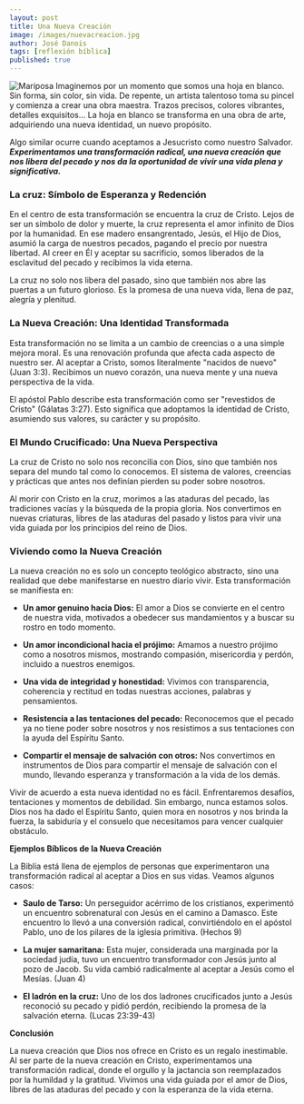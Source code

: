 ```yaml
---
layout: post
title: Una Nueva Creación
image: /images/nuevacreacion.jpg
author: José Danois
tags: [reflexión bíblica]
published: true
---
```

![Mariposa](/images/nuevacreacion.jpg)
Imaginemos por un momento que somos una hoja en blanco. Sin forma, sin color, sin vida. De repente, un artista talentoso toma su pincel y comienza a crear una obra maestra. Trazos precisos, colores vibrantes, detalles exquisitos... La hoja en blanco se transforma en una obra de arte, adquiriendo una nueva identidad, un nuevo propósito.

Algo similar ocurre cuando aceptamos a Jesucristo como nuestro Salvador. _**Experimentamos una transformación radical, una nueva creación que nos libera del pecado y nos da la oportunidad de vivir una vida plena y significativa.**_

### **La cruz: Símbolo de Esperanza y Redención**

En el centro de esta transformación se encuentra la cruz de Cristo. Lejos de ser un símbolo de dolor y muerte, la cruz representa el amor infinito de Dios por la humanidad. En ese madero ensangrentado, Jesús, el Hijo de Dios, asumió la carga de nuestros pecados, pagando el precio por nuestra libertad. Al creer en Él y aceptar su sacrificio, somos liberados de la esclavitud del pecado y recibimos la vida eterna.

La cruz no solo nos libera del pasado, sino que también nos abre las puertas a un futuro glorioso. Es la promesa de una nueva vida, llena de paz, alegría y plenitud.

### **La Nueva Creación: Una Identidad Transformada**

Esta transformación no se limita a un cambio de creencias o a una simple mejora moral. Es una renovación profunda que afecta cada aspecto de nuestro ser. Al aceptar a Cristo, somos literalmente "nacidos de nuevo" (Juan 3:3). Recibimos un nuevo corazón, una nueva mente y una nueva perspectiva de la vida.

El apóstol Pablo describe esta transformación como ser "revestidos de Cristo" (Gálatas 3:27). Esto significa que adoptamos la identidad de Cristo, asumiendo sus valores, su carácter y su propósito.

### **El Mundo Crucificado: Una Nueva Perspectiva**

La cruz de Cristo no solo nos reconcilia con Dios, sino que también nos separa del mundo tal como lo conocemos. El sistema de valores, creencias y prácticas que antes nos definían pierden su poder sobre nosotros.

Al morir con Cristo en la cruz, morimos a las ataduras del pecado, las tradiciones vacías y la búsqueda de la propia gloria. Nos convertimos en nuevas criaturas, libres de las ataduras del pasado y listos para vivir una vida guiada por los principios del reino de Dios.

### **Viviendo como la Nueva Creación**

La nueva creación no es solo un concepto teológico abstracto, sino una realidad que debe manifestarse en nuestro diario vivir. Esta transformación se manifiesta en:

-   **Un amor genuino hacia Dios:** El amor a Dios se convierte en el centro de nuestra vida, motivados a obedecer sus mandamientos y a buscar su rostro en todo momento.
    
-   **Un amor incondicional hacia el prójimo:** Amamos a nuestro prójimo como a nosotros mismos, mostrando compasión, misericordia y perdón, incluido a nuestros enemigos.
    
-   **Una vida de integridad y honestidad:** Vivimos con transparencia, coherencia y rectitud en todas nuestras acciones, palabras y pensamientos.
    
-   **Resistencia a las tentaciones del pecado:** Reconocemos que el pecado ya no tiene poder sobre nosotros y nos resistimos a sus tentaciones con la ayuda del Espíritu Santo.
    
-   **Compartir el mensaje de salvación con otros:** Nos convertimos en instrumentos de Dios para compartir el mensaje de salvación con el mundo, llevando esperanza y transformación a la vida de los demás.
    

Vivir de acuerdo a esta nueva identidad no es fácil. Enfrentaremos desafíos, tentaciones y momentos de debilidad. Sin embargo, nunca estamos solos. Dios nos ha dado el Espíritu Santo, quien mora en nosotros y nos brinda la fuerza, la sabiduría y el consuelo que necesitamos para vencer cualquier obstáculo.

**Ejemplos Bíblicos de la Nueva Creación**

La Biblia está llena de ejemplos de personas que experimentaron una transformación radical al aceptar a Dios en sus vidas. Veamos algunos casos:

-   **Saulo de Tarso:** Un perseguidor acérrimo de los cristianos, experimentó un encuentro sobrenatural con Jesús en el camino a Damasco. Este encuentro lo llevó a una conversión radical, convirtiéndolo en el apóstol Pablo, uno de los pilares de la iglesia primitiva. (Hechos 9)
    
-   **La mujer samaritana:** Esta mujer, considerada una marginada por la sociedad judía, tuvo un encuentro transformador con Jesús junto al pozo de Jacob. Su vida cambió radicalmente al aceptar a Jesús como el Mesías. (Juan 4)
    
-   **El ladrón en la cruz:** Uno de los dos ladrones crucificados junto a Jesús reconoció su pecado y pidió perdón, recibiendo la promesa de la salvación eterna. (Lucas 23:39-43)
    

**Conclusión**

La nueva creación que Dios nos ofrece en Cristo es un regalo inestimable. Al ser parte de la nueva creación en Cristo, experimentamos una transformación radical, donde el orgullo y la jactancia son reemplazados por la humildad y la gratitud. Vivimos una vida guiada por el amor de Dios, libres de las ataduras del pecado y con la esperanza de la vida eterna.
